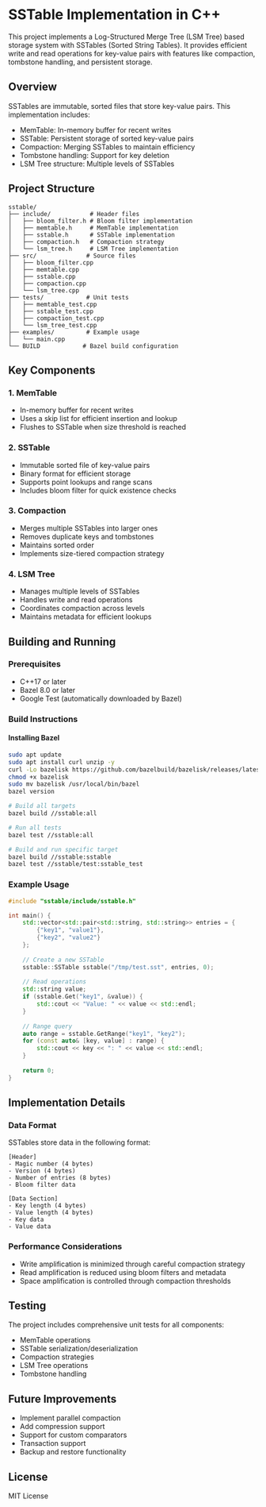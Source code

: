 # SSTable Implementation in C++

This project implements a Log-Structured Merge Tree (LSM Tree) based storage system with SSTables (Sorted String Tables). It provides efficient write and read operations for key-value pairs with features like compaction, tombstone handling, and persistent storage.

## Overview

SSTables are immutable, sorted files that store key-value pairs. This implementation includes:

- MemTable: In-memory buffer for recent writes
- SSTable: Persistent storage of sorted key-value pairs
- Compaction: Merging SSTables to maintain efficiency
- Tombstone handling: Support for key deletion
- LSM Tree structure: Multiple levels of SSTables

## Project Structure

```
sstable/
├── include/           # Header files
│   ├── bloom_filter.h # Bloom filter implementation
│   ├── memtable.h     # MemTable implementation
│   ├── sstable.h      # SSTable implementation
│   ├── compaction.h   # Compaction strategy
│   └── lsm_tree.h     # LSM Tree implementation
├── src/              # Source files
│   ├── bloom_filter.cpp
│   ├── memtable.cpp
│   ├── sstable.cpp
│   ├── compaction.cpp
│   └── lsm_tree.cpp
├── tests/            # Unit tests
│   ├── memtable_test.cpp
│   ├── sstable_test.cpp
│   ├── compaction_test.cpp
│   └── lsm_tree_test.cpp
├── examples/         # Example usage
│   └── main.cpp
└── BUILD            # Bazel build configuration
```

## Key Components

### 1. MemTable
- In-memory buffer for recent writes
- Uses a skip list for efficient insertion and lookup
- Flushes to SSTable when size threshold is reached

### 2. SSTable
- Immutable sorted file of key-value pairs
- Binary format for efficient storage
- Supports point lookups and range scans
- Includes bloom filter for quick existence checks

### 3. Compaction
- Merges multiple SSTables into larger ones
- Removes duplicate keys and tombstones
- Maintains sorted order
- Implements size-tiered compaction strategy

### 4. LSM Tree
- Manages multiple levels of SSTables
- Handles write and read operations
- Coordinates compaction across levels
- Maintains metadata for efficient lookups

## Building and Running

### Prerequisites
- C++17 or later
- Bazel 8.0 or later
- Google Test (automatically downloaded by Bazel)

### Build Instructions
#### Installing Bazel
```bash
sudo apt update
sudo apt install curl unzip -y
curl -Lo bazelisk https://github.com/bazelbuild/bazelisk/releases/latest/download/bazelisk-linux-amd64
chmod +x bazelisk
sudo mv bazelisk /usr/local/bin/bazel
bazel version
```

```bash
# Build all targets
bazel build //sstable:all

# Run all tests
bazel test //sstable:all

# Build and run specific target
bazel build //sstable:sstable
bazel test //sstable/test:sstable_test
```

### Example Usage
```cpp
#include "sstable/include/sstable.h"

int main() {
    std::vector<std::pair<std::string, std::string>> entries = {
        {"key1", "value1"},
        {"key2", "value2"}
    };
    
    // Create a new SSTable
    sstable::SSTable sstable("/tmp/test.sst", entries, 0);
    
    // Read operations
    std::string value;
    if (sstable.Get("key1", &value)) {
        std::cout << "Value: " << value << std::endl;
    }
    
    // Range query
    auto range = sstable.GetRange("key1", "key2");
    for (const auto& [key, value] : range) {
        std::cout << key << ": " << value << std::endl;
    }
    
    return 0;
}
```

## Implementation Details

### Data Format
SSTables store data in the following format:
```
[Header]
- Magic number (4 bytes)
- Version (4 bytes)
- Number of entries (8 bytes)
- Bloom filter data

[Data Section]
- Key length (4 bytes)
- Value length (4 bytes)
- Key data
- Value data
```

### Performance Considerations
- Write amplification is minimized through careful compaction strategy
- Read amplification is reduced using bloom filters and metadata
- Space amplification is controlled through compaction thresholds

## Testing
The project includes comprehensive unit tests for all components:
- MemTable operations
- SSTable serialization/deserialization
- Compaction strategies
- LSM Tree operations
- Tombstone handling

## Future Improvements
- Implement parallel compaction
- Add compression support
- Support for custom comparators
- Transaction support
- Backup and restore functionality

## License
MIT License 
